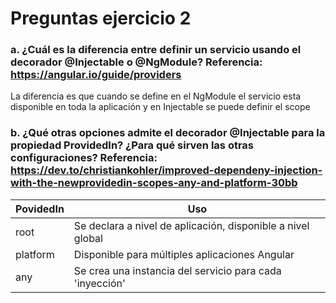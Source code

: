 # Preguntas ejercicio 2

### a. ¿Cuál es la diferencia entre definir un servicio usando el decorador @Injectable o @NgModule? Referencia: https://angular.io/guide/providers

La diferencia es que cuando se define en el NgModule el servicio esta disponible en toda la aplicación y 
en Injectable se puede definir el scope

### b. ¿Qué otras opciones admite el decorador @Injectable para la propiedad ProvidedIn? ¿Para qué sirven las otras configuraciones? Referencia: https://dev.to/christiankohler/improved-dependeny-injection-with-the-newprovidedin-scopes-any-and-platform-30bb

| PovidedIn | Uso |
| --- | --- |
| root | Se declara a nivel de aplicación, disponible a nivel global |
| platform | Disponible para múltiples aplicaciones Angular |
| any | Se crea una instancia del servicio para cada 'inyección' |
